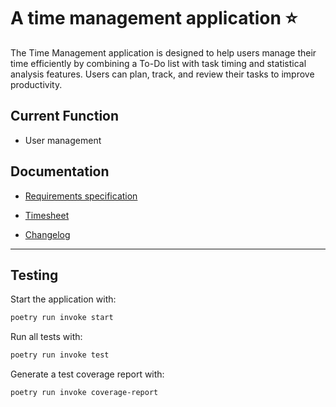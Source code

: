 # A time management application ⭐
 
The Time Management application is designed to help users manage their time efficiently by combining a To-Do list with task timing and statistical analysis features. Users can plan, track, and review their tasks to improve productivity.

## Current Function
- User management
  
## Documentation  

- [Requirements specification](https://github.com/Ivy-Chen1999/my_software_project/blob/main/documentation/Requirements%20specification.md) 

- [Timesheet ](https://github.com/Ivy-Chen1999/my_software_project/blob/main/documentation/timesheet.md)

- [Changelog](https://github.com/Ivy-Chen1999/my_software_project/blob/main/documentation/changelog.md)
****
## Testing

Start the application with:

```bash
poetry run invoke start
```
Run all tests with:

```bash
poetry run invoke test
```
Generate a test coverage report with:
```bash
poetry run invoke coverage-report
```
